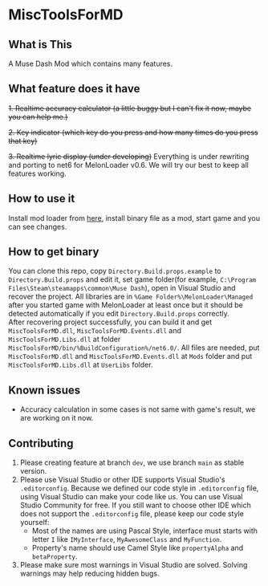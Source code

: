 # MiscToolsForMD

## What is This

A Muse Dash Mod which contains many features.

## What feature does it have

~~1. Realtime accuracy calculator (a little buggy but I can't fix it now, maybe you can help me.)~~

~~2. Key indicator (which key do you press and how many times do you press that key)~~

~~3. Realtime lyric display (under developing)~~
Everything is under rewriting and porting to net6 for MelonLoader v0.6. We will try our best to keep all features working.

## How to use it

Install mod loader from [here](https://github.com/LavaGang/MelonLoader), install binary file as a mod, start game and you can see changes.

## How to get binary

You can clone this repo, copy `Directory.Build.props.example` to `Directory.Build.props` and edit it, set game folder(for example, `C:\Program Files\Steam\steamapps\common\Muse Dash`), open in Visual Studio and recover the project. All libraries are in `%Game Folder%\MelonLoader\Managed` after you started game with MelonLoader at least once but it should be detected automatically if you edit `Directory.Build.props` correctly.  
After recovering project successfully, you can build it and get `MiscToolsForMD.dll`, `MiscToolsForMD.Events.dll` and `MiscToolsForMD.Libs.dll` at folder `MiscToolsForMD/bin/%BuildConfiguration%/net6.0/`. All files are needed, put `MiscToolsForMD.dll` and `MiscToolsForMD.Events.dll` at `Mods` folder and put `MiscToolsForMD.Libs.dll` at `UserLibs` folder.

## Known issues

- Accuracy calculation in some cases is not same with game's result, we are working on it now.

## Contributing

1. Please creating feature at branch `dev`, we use branch `main` as stable version.
2. Please use Visual Studio or other IDE supports Visual Studio's `.editorconfig`. Because we defined our code style in `.editorconfig` file, using Visual Studio can make your code like us. You can use Visual Studio Community for free. If you still want to choose other IDE which does not support the `.editorconfig` file, please keep our code style yourself:
    - Most of the names are using Pascal Style, interface must starts with letter `I` like `IMyInterface`, `MyAwesomeClass` and `MyFunction`.
    - Property's name should use Camel Style like `propertyAlpha` and `betaProperty`.
3. Please make sure most warnings in Visual Studio are solved. Solving warnings may help reducing hidden bugs.
